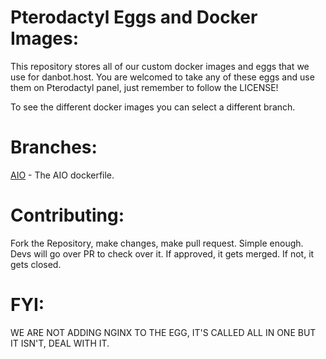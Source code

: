 # Pterodactyl Eggs and Docker Images:
This repository stores all of our custom docker images and eggs that we use for danbot.host. 
You are welcomed to take any of these eggs and use them on Pterodactyl panel, just remember to follow the LICENSE!

To see the different docker images you can select a different branch.

# Branches:
[AIO](https://github.com/DanBot-Hosting/pterodactyl-eggs/tree/aio) - The AIO dockerfile.

# Contributing:

Fork the Repository, make changes, make pull request. Simple enough. Devs will go over PR to check over it. If approved, it gets merged. If not, it gets closed.

# FYI:

WE ARE NOT ADDING NGINX TO THE EGG, IT'S CALLED ALL IN ONE BUT IT ISN'T, DEAL WITH IT.

